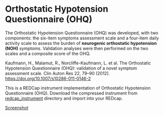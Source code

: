 # Orthostatic Hypotension Questionnaire (OHQ)

The Orthostatic Hypotension Questionnaire (OHQ) was developed, with two components: the six-item symptoms assessment scale and a four-item daily activity scale to assess the burden of **neurogenic orthostatic hypotension (NOH)** symptoms. Validation analyses were then performed on the two scales and a composite score of the OHQ.

Kaufmann, H., Malamut, R., Norcliffe-Kaufmann, L. et al. The Orthostatic Hypotension Questionnaire (OHQ): validation of a novel symptom assessment scale. Clin Auton Res 22, 79–90 (2012). https://doi.org/10.1007/s10286-011-0146-2

This is a REDCap instrument implementation of Orthostatic Hypotension Questionnaire (OHQ). Download the compressed instrument from <a href="redcap_instrument">redcap_instrument</a> directory and import into your REDcap.

<a href="screenshot/OHQ_redcap_Capture-2024-07-17-142710.png">Screenshot</a>


